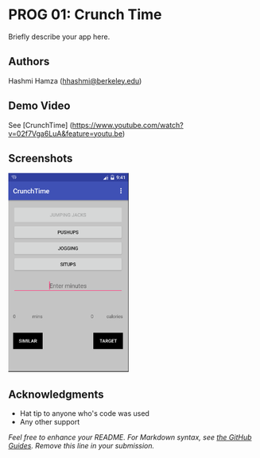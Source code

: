 # PROG 01: Crunch Time

Briefly describe your app here.

## Authors

Hashmi Hamza ([hhashmi@berkeley.edu](mailto:hhashmi@berkeley.edu))

## Demo Video

See [CrunchTime] (https://www.youtube.com/watch?v=02f7Vga6LuA&feature=youtu.be)

## Screenshots

<img src="screenshots/main.png" height="400" alt="Screenshot"/>

## Acknowledgments

* Hat tip to anyone who's code was used
* Any other support

*Feel free to enhance your README. For Markdown syntax, see [the GitHub Guides](https://guides.github.com/features/mastering-markdown/). Remove this line in your submission.*
